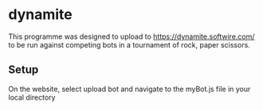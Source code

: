 # dynamite
This programme was designed to upload to  https://dynamite.softwire.com/ to be run against competing bots in a tournament of rock, paper scissors.

## Setup
On the website, select upload bot and navigate to the myBot.js file in your local directory